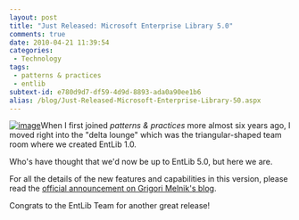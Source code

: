 ```yaml
---
layout: post
title: "Just Released: Microsoft Enterprise Library 5.0"
comments: true
date: 2010-04-21 11:39:54
categories:
 - Technology
tags:
 - patterns & practices
 - entlib
subtext-id: e780d9d7-df59-4d9d-8893-ada0a90ee1b6
alias: /blog/Just-Released-Microsoft-Enterprise-Library-50.aspx
---
```



[![image](/images/blog/WindowsLiveWriter/JustReleasedMicrosoftEnterpriseLibrary.0/23544F5A/image.png)](http://blogs.msdn.com/agile/archive/2010/04/20/microsoft-enterprise-library-5-0-released.aspx)When I first joined _patterns & practices_ more almost six years ago, I moved right into the "delta lounge" which was the triangular-shaped team room where we created EntLib 1.0.

Who's have thought that we'd now be up to EntLib 5.0, but here we are.

For all the details of the new features and capabilities in this version, please read the [official announcement on Grigori Melnik's blog](http://blogs.msdn.com/agile/archive/2010/04/20/microsoft-enterprise-library-5-0-released.aspx).

Congrats to the EntLib Team for another great release!
